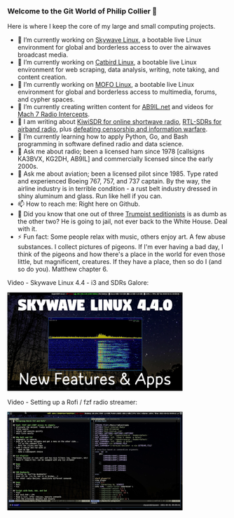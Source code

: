 ### Welcome to the Git World of Philip Collier 👋

Here is where I keep the core of my large and small computing projects.

- 🔭 I’m currently working on [Skywave Linux], a bootable live Linux environment for global and borderless access to over the airwaves broadcast media.
- 🔭 I’m currently working on [Catbird Linux], a bootable live Linux environment for web scraping, data analysis, writing, note taking, and content creation.
- 🔭 I’m currently working on [MOFO Linux], a bootable live Linux environment for global and borderless access to multimedia, forums, and cypher spaces.
- 🔭 I’m currently creating written content for [AB9IL.net] and videos for [Mach 7 Radio Intercepts].
- 👯 I am writing about [KiwiSDR for online shortwave radio], [RTL-SDRs for airband radio], plus [defeating censorship and information warfare].
- 🌱 I’m currently learning how to apply Python, Go, and Bash programming in software defined radio and data science.
- 💬 Ask me about radio; been a licensed ham since 1978 [callsigns KA3BVX, KG2DH, AB9IL] and commercially licensed since the early 2000s.
- 💬 Ask me about aviation; been a licensed pilot since 1985.  Type rated and experienced Boeing 767, 757, and 737 captain.  By the way, the airline industry is in terrible condition - a rust belt industry dressed in shiny aluminum and glass.  Run like hell if you can.
- 📫 How to reach me: Right here on Github.
- :shit: Did you know that one out of three [Trumpist seditionists] is as dumb as the other two? He is going to jail, not ever back to the White House. Deal with it.
- ⚡ Fun fact: Some people relax with music, others enjoy art.  A few abuse substances.  I collect pictures of pigeons.  If I'm ever having a bad day, I think of the pigeons and how there's a place in the world for even those little, but magnificent, creatures.  If they have a place, then so do I (and so do you).  Matthew chapter 6.

Video - Skywave Linux 4.4 - i3 and SDRs Galore:

[![Skywave Linux 4.4 - i3 and SDRs Galore](screenshot_youtube_3.png)](https://youtu.be/vwECMCEcDh8 "Skywave Linux 4.4 - i3 and SDRs Galore")


Video - Setting up a Rofi / fzf radio streamer:

[![Setting up a Rofi / fzf internet radio streamer.](screenshot_youtube_1.png)](https://youtu.be/watch?v=euHLtJu9W6Y "Setting up a Rofi / fzf internet radio streamer.")

<br />
<br />

[AB9IL.net]: https://www.ab9il.net
[defeating censorship and information warfare]: catbirdlinux.com/book08/
[Mach 7 Radio Intercepts]: https://youtube.com/user/AB9IL
[KiwiSDR for online shortwave radio]: skywavelinux.com/book07/
[RTL-SDRs for airband radio]: skywavelinux.com/book02/
[Skywave Linux]: https://skywavelinux.com
[Catbird Linux]: https://catbirdlinux.com
[MOFO Linux]: https://mofolinux.com
[Trumpist seditionists]: https://odysee.com/@Mach7RadioIntercepts:1/january-6-a-coup-unpunished-is-called:2
